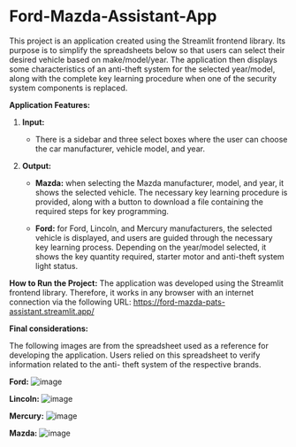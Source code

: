 # Ford-Mazda-Assistant-App

This project is an application created using the Streamlit frontend library. Its purpose is to simplify the spreadsheets below so that users can select their desired vehicle based on make/model/year. The application then displays some characteristics of an anti-theft system for the selected year/model, along with the complete key learning procedure when one of the security system components is replaced.

**Application Features:**
  1. **Input:**
     * There is a sidebar and three select boxes where the user can choose the car manufacturer, vehicle model, and 
         year.
  2. **Output:**
     
     * **Mazda:** when selecting the Mazda manufacturer, model, and year, it shows the selected vehicle. The necessary key learning procedure is provided, along with a button to 
     download a file containing the required steps for key programming.

     * **Ford:** for Ford, Lincoln, and Mercury manufacturers, the selected vehicle is displayed, and users are guided through the necessary key learning process. Depending on the 
     year/model selected, it shows the key quantity required, starter motor and anti-theft system light status.
         

**How to Run the Project:**
  The application was developed using the Streamlit frontend library. Therefore, it works in any browser with an internet connection via the following URL: 
  https://ford-mazda-pats-assistant.streamlit.app/

**Final considerations:**

  The following images are from the spreadsheet used as a reference for developing the application. Users relied on this spreadsheet to verify information related to the anti- 
  theft system of the respective brands.

**Ford:**
![image](https://github.com/user-attachments/assets/52e51188-7635-4d9d-939e-e0ab1271ba3c)

**Lincoln:**
![image](https://github.com/user-attachments/assets/8eeae78e-5e77-44d0-b656-8eb4dd7e22b0)

**Mercury:**
![image](https://github.com/user-attachments/assets/fa2b184a-7a75-4519-9a9f-5106fa1a5fdf)

**Mazda:**
![image](https://github.com/user-attachments/assets/3ea40fde-a2e5-437a-a932-e10e25c317c9)

